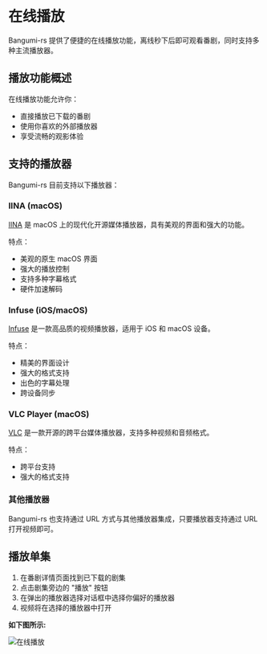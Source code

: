 # 在线播放

Bangumi-rs 提供了便捷的在线播放功能，离线秒下后即可观看番剧，同时支持多种主流播放器。

## 播放功能概述

在线播放功能允许你：

- 直接播放已下载的番剧
- 使用你喜欢的外部播放器
- 享受流畅的观影体验

## 支持的播放器

Bangumi-rs 目前支持以下播放器：

### IINA (macOS)

[IINA](https://iina.io/) 是 macOS 上的现代化开源媒体播放器，具有美观的界面和强大的功能。

特点：

- 美观的原生 macOS 界面
- 强大的播放控制
- 支持多种字幕格式
- 硬件加速解码

### Infuse (iOS/macOS)

[Infuse](https://firecore.com/infuse) 是一款高品质的视频播放器，适用于 iOS 和 macOS 设备。

特点：

- 精美的界面设计
- 强大的格式支持
- 出色的字幕处理
- 跨设备同步

### VLC Player (macOS)

[VLC](https://www.videolan.org/vlc/) 是一款开源的跨平台媒体播放器，支持多种视频和音频格式。

特点：

- 跨平台支持
- 强大的格式支持

### 其他播放器

Bangumi-rs 也支持通过 URL 方式与其他播放器集成，只要播放器支持通过 URL 打开视频即可。

## 播放单集

1. 在番剧详情页面找到已下载的剧集
2. 点击剧集旁边的 "播放" 按钮
3. 在弹出的播放器选择对话框中选择你偏好的播放器
4. 视频将在选择的播放器中打开

**如下图所示:**

![在线播放](/screenshot/online-play.png)
